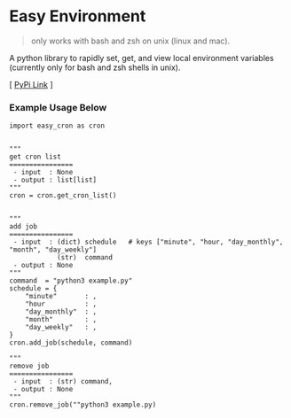# Easy Environment
> only works with bash and zsh on unix (linux and mac).  

A python library to rapidly set, get, and view local environment variables (currently only for bash and zsh shells in unix).

[ [PyPi Link](https://pypi.org/project/easy-cron/0.1/) ]


### Example Usage Below

```
import easy_cron as cron


""" 
get cron list
================
 - input  : None
 - output : list[list]
"""
cron = cron.get_cron_list()


""" 
add job
================
 - input  : (dict) schedule   # keys ["minute", "hour, "day_monthly", "month", "day_weekly"]
            (str)  command  
 - output : None
"""
command  = "python3 example.py"
schedule = {
    "minute"       : , 
    "hour          : , 
    "day_monthly"  : , 
    "month"        : , 
    "day_weekly"   : ,
}
cron.add_job(schedule, command)

""" 
remove job
================
 - input  : (str) command, 
 - output : None
"""
cron.remove_job(""python3 example.py)
```
